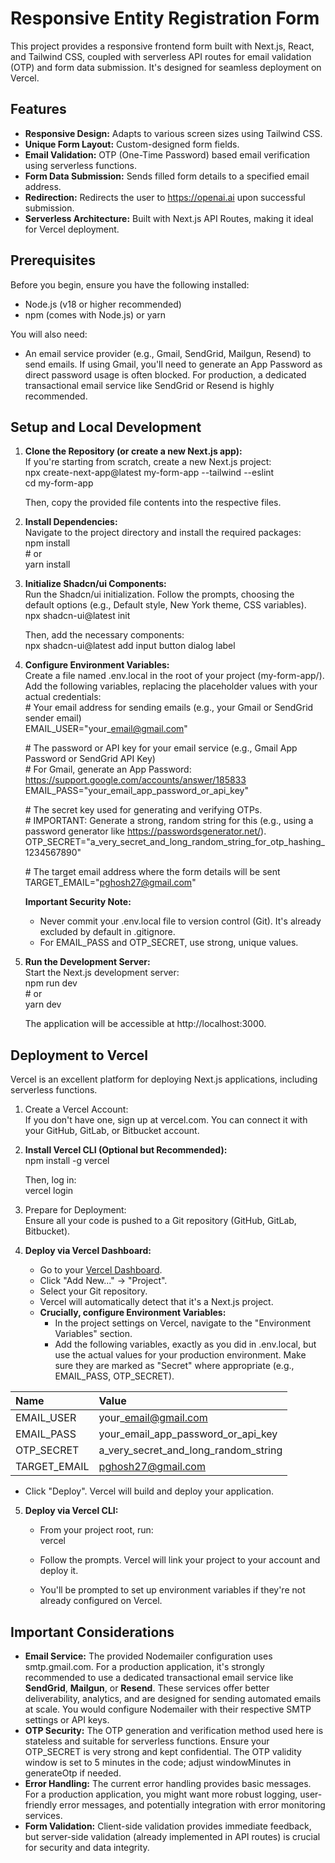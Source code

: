 # **Responsive Entity Registration Form**

This project provides a responsive frontend form built with Next.js, React, and Tailwind CSS, coupled with serverless API routes for email validation (OTP) and form data submission. It's designed for seamless deployment on Vercel.

## **Features**

* **Responsive Design:** Adapts to various screen sizes using Tailwind CSS.  
* **Unique Form Layout:** Custom-designed form fields.  
* **Email Validation:** OTP (One-Time Password) based email verification using serverless functions.  
* **Form Data Submission:** Sends filled form details to a specified email address.  
* **Redirection:** Redirects the user to https://openai.ai upon successful submission.  
* **Serverless Architecture:** Built with Next.js API Routes, making it ideal for Vercel deployment.

## **Prerequisites**

Before you begin, ensure you have the following installed:

* Node.js (v18 or higher recommended)  
* npm (comes with Node.js) or yarn

You will also need:

* An email service provider (e.g., Gmail, SendGrid, Mailgun, Resend) to send emails. If using Gmail, you'll need to generate an App Password as direct password usage is often blocked. For production, a dedicated transactional email service like SendGrid or Resend is highly recommended.

## **Setup and Local Development**

1. **Clone the Repository (or create a new Next.js app):**  
   If you're starting from scratch, create a new Next.js project:  
   npx create-next-app@latest my-form-app \--tailwind \--eslint  
   cd my-form-app

   Then, copy the provided file contents into the respective files.  
2. **Install Dependencies:**  
   Navigate to the project directory and install the required packages:  
   npm install  
   \# or  
   yarn install

3. **Initialize Shadcn/ui Components:**  
   Run the Shadcn/ui initialization. Follow the prompts, choosing the default options (e.g., Default style, New York theme, CSS variables).  
   npx shadcn-ui@latest init

   Then, add the necessary components:  
   npx shadcn-ui@latest add input button dialog label

4. **Configure Environment Variables:**  
   Create a file named .env.local in the root of your project (my-form-app/).  
   Add the following variables, replacing the placeholder values with your actual credentials:  
   \# Your email address for sending emails (e.g., your Gmail or SendGrid sender email)  
   EMAIL\_USER="your\_email@gmail.com"

   \# The password or API key for your email service (e.g., Gmail App Password or SendGrid API Key)  
   \# For Gmail, generate an App Password: https://support.google.com/accounts/answer/185833  
   EMAIL\_PASS="your\_email\_app\_password\_or\_api\_key"

   \# The secret key used for generating and verifying OTPs.  
   \# IMPORTANT: Generate a strong, random string for this (e.g., using a password generator like https://passwordsgenerator.net/).  
   OTP\_SECRET="a\_very\_secret\_and\_long\_random\_string\_for\_otp\_hashing\_1234567890"

   \# The target email address where the form details will be sent  
   TARGET\_EMAIL="pghosh27@gmail.com"

   **Important Security Note:**  
   * Never commit your .env.local file to version control (Git). It's already excluded by default in .gitignore.  
   * For EMAIL\_PASS and OTP\_SECRET, use strong, unique values.  
5. **Run the Development Server:**  
   Start the Next.js development server:  
   npm run dev  
   \# or  
   yarn dev

   The application will be accessible at http://localhost:3000.

## **Deployment to Vercel**

Vercel is an excellent platform for deploying Next.js applications, including serverless functions.

1. Create a Vercel Account:  
   If you don't have one, sign up at vercel.com. You can connect it with your GitHub, GitLab, or Bitbucket account.  
2. **Install Vercel CLI (Optional but Recommended):**  
   npm install \-g vercel

   Then, log in:  
   vercel login

3. Prepare for Deployment:  
   Ensure all your code is pushed to a Git repository (GitHub, GitLab, Bitbucket).  
4. **Deploy via Vercel Dashboard:**  
   * Go to your [Vercel Dashboard](https://vercel.com/dashboard).  
   * Click "Add New..." \-\> "Project".  
   * Select your Git repository.  
   * Vercel will automatically detect that it's a Next.js project.  
   * **Crucially, configure Environment Variables:**  
     * In the project settings on Vercel, navigate to the "Environment Variables" section.  
     * Add the following variables, exactly as you did in .env.local, but use the actual values for your production environment. Make sure they are marked as "Secret" where appropriate (e.g., EMAIL\_PASS, OTP\_SECRET).

| Name | Value |
| :---- | :---- |
| EMAIL\_USER | your\_email@gmail.com |
| EMAIL\_PASS | your\_email\_app\_password\_or\_api\_key |
| OTP\_SECRET | a\_very\_secret\_and\_long\_random\_string |
| TARGET\_EMAIL | pghosh27@gmail.com |

   * Click "Deploy". Vercel will build and deploy your application.  
5. **Deploy via Vercel CLI:**  
   * From your project root, run:  
     vercel

   * Follow the prompts. Vercel will link your project to your account and deploy it.  
   * You'll be prompted to set up environment variables if they're not already configured on Vercel.

## **Important Considerations**

* **Email Service:** The provided Nodemailer configuration uses smtp.gmail.com. For a production application, it's strongly recommended to use a dedicated transactional email service like **SendGrid**, **Mailgun**, or **Resend**. These services offer better deliverability, analytics, and are designed for sending automated emails at scale. You would configure Nodemailer with their respective SMTP settings or API keys.  
* **OTP Security:** The OTP generation and verification method used here is stateless and suitable for serverless functions. Ensure your OTP\_SECRET is very strong and kept confidential. The OTP validity window is set to 5 minutes in the code; adjust windowMinutes in generateOtp if needed.  
* **Error Handling:** The current error handling provides basic messages. For a production application, you might want more robust logging, user-friendly error messages, and potentially integration with error monitoring services.  
* **Form Validation:** Client-side validation provides immediate feedback, but server-side validation (already implemented in API routes) is crucial for security and data integrity.